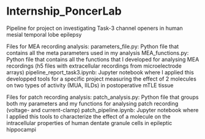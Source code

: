 # Internship_PoncerLab
Pipeline for project on investigating Task-3 channel openers in human mesial temporal lobe epilepsy

Files for MEA recording analysis:
parameters_file.py: Python file that contains all the meta parameters used in my analysis 
MEA_functions.py: Python file that contains all the functions that I developed for analysing MEA recordings (h5 files with extracellular recordings from microelectrode arrays)
pipeline_report_task3.ipynb: Jupyter notebook where I applied this developped tools for a specific project measuring the effect of 2 molecules on two types of activity (MUA, IILDs) in postoperative mTLE tissue

Files for patch recording analysis: 
patch_analysis.py: Python file that groups both my parameters and my functions for analysing patch recording (voltage- and current-clamp) 
patch_pipeline.ipynb: Jupyter notebook where I applied this tools to characterize the effect of a molecule on the intracellular properties of human dentate granule cells in epileptic hippocampi 

